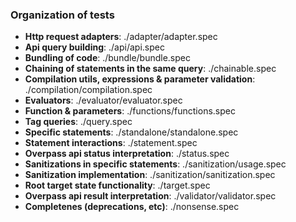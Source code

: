 ### Organization of tests

-   **Http request adapters**: ./adapter/adapter.spec
-   **Api query building**: ./api/api.spec
-   **Bundling of code**: ./bundle/bundle.spec
-   **Chaining of statements in the same query**: ./chainable.spec
-   **Compilation utils, expressions & parameter validation**: ./compilation/compilation.spec
-   **Evaluators**: ./evaluator/evaluator.spec
-   **Function & parameters**: ./functions/functions.spec
-   **Tag queries**: ./query.spec
-   **Specific statements**: ./standalone/standalone.spec
-   **Statement interactions**: ./statement.spec
-   **Overpass api status interpretation**: ./status.spec
-   **Sanitizations in specific statements**: ./sanitization/usage.spec
-   **Sanitization implementation**: ./sanitization/sanitization.spec
-   **Root target state functionality**: ./target.spec
-   **Overpass api result interpretation**: ./validator/validator.spec
-   **Completenes (deprecations, etc)**: ./nonsense.spec

